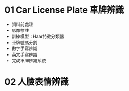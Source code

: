 
# 01 Car License Plate 車牌辨識
* 資料前處理
* 影像標註
* 訓練模型：Haar特徵分類器
* 車牌號碼分割
* 數字手寫辨識
* 英文手寫辨識
* 完成車牌辨識系統

# 02 人臉表情辨識

